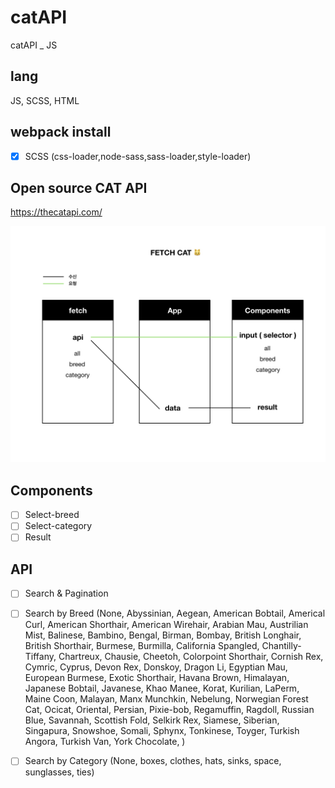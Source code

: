 # catAPI
catAPI _ JS

## lang
JS, SCSS, HTML

## webpack install
-[x] SCSS (css-loader,node-sass,sass-loader,style-loader)

## Open source CAT API 
https://thecatapi.com/

![alt text](https://raw.githubusercontent.com/Lee-ji-soo/catAPI/main/fetchcat.jpeg?raw=true)

## Components
-[ ] Select-breed
-[ ] Select-category
-[ ] Result

## API
-[ ] Search & Pagination

-[ ] Search by Breed 
(None, Abyssinian, Aegean, American Bobtail, Americal Curl, American Shorthair, American Wirehair, Arabian Mau, Austrilian Mist, Balinese, Bambino, Bengal, Birman, Bombay, British Longhair, British Shorthair, Burmese, Burmilla, California Spangled, Chantilly-Tiffany, Chartreux, Chausie, Cheetoh, Colorpoint Shorthair, Cornish Rex, Cymric, Cyprus, Devon Rex, Donskoy, Dragon Li, Egyptian Mau, European Burmese, Exotic Shorthair, Havana Brown, Himalayan, Japanese Bobtail, Javanese, Khao Manee, Korat, Kurilian, LaPerm, Maine Coon, Malayan, Manx Munchkin, Nebelung, Norwegian Forest Cat, Ocicat, Oriental, Persian, Pixie-bob, Regamuffin, Ragdoll, Russian Blue, Savannah, Scottish Fold, Selkirk Rex, Siamese, Siberian, Singapura, Snowshoe, Somali, Sphynx, Tonkinese, Toyger, Turkish Angora, Turkish Van, York Chocolate, )

-[ ] Search by Category
(None, boxes, clothes, hats, sinks, space, sunglasses, ties)
